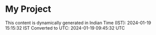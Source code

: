 # My Project

This content is dynamically generated in Indian Time (IST): 2024-01-19 15:15:32 IST
Converted to UTC: 2024-01-19 09:45:32 UTC
